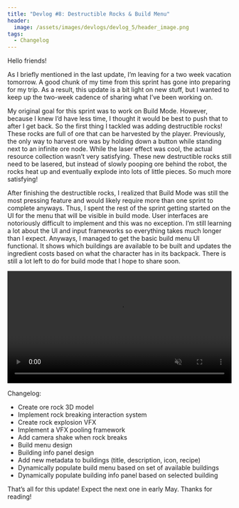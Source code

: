 ```yaml
---
title: "Devlog #8: Destructible Rocks & Build Menu"
header: 
  image: /assets/images/devlogs/devlog_5/header_image.png
tags:
  - Changelog
---
```


Hello friends!

As I briefly mentioned in the last update, I’m leaving for a two week vacation tomorrow. A good chunk of my time from this sprint has gone into preparing for my trip. As a result, this update is a bit light on new stuff, but I wanted to keep up the two-week cadence of sharing what I’ve been working on. 

My original goal for this sprint was to work on Build Mode. However, because I knew I’d have less time, I thought it would be best to push that to after I get back. So the first thing I tackled was adding destructible rocks! These rocks are full of ore that can be harvested by the player. Previously, the only way to harvest ore was by holding down a button while standing next to an infinite ore node. While the laser effect was cool, the actual resource collection wasn’t very satisfying.  These new destructible rocks still need to be lasered, but instead of slowly pooping ore behind the robot, the rocks heat up and eventually explode into lots of little pieces. So much more satisfying!

After finishing the destructible rocks, I realized that Build Mode was still the most pressing feature and would likely require more than one sprint to complete anyways. Thus, I spent the rest of the sprint getting started on the UI for the menu that will be visible in build mode. User interfaces are notoriously difficult to implement and this was no exception. I’m still learning a lot about the UI and input frameworks so everything takes much longer than I expect. Anyways, I managed to get the basic build menu UI functional. It shows which buildings are available to be built and updates the ingredient costs based on what the character has in its backpack. There is still a lot left to do for build mode that I hope to share soon.

<video width="100%" autoplay="autoplay" loop="true" muted>
  <source src="https://i.imgur.com/TlMAi3p.mp4" type="video/mp4" />
</video>

Changelog:
- Create ore rock 3D model
- Implement rock breaking interaction system
- Create rock explosion VFX
- Implement a VFX pooling framework
- Add camera shake when rock breaks
- Build menu design
- Building info panel design
- Add new metadata to buildings (title, description, icon, recipe)
- Dynamically populate build menu based on set of available buildings
- Dynamically populate building info panel based on selected building

That’s all for this update! Expect the next one in early May. Thanks for reading!